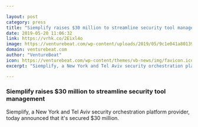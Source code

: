 ```yaml
---

layout: post
category: press
title: "Siemplify raises $30 million to streamline security tool management"
date: 2019-05-20 11:06:32
link: https://vrhk.co/2Eixl4o
image: https://venturebeat.com/wp-content/uploads/2019/05/9c1e041a801397f2f2d98f4680f03ede.jpg?w=1200&strip=all
domain: venturebeat.com
author: "VentureBeat"
icon: https://venturebeat.com/wp-content/themes/vb-news/img/favicon.ico
excerpt: "Siemplify, a New York and Tel Aviv security orchestration platform provider, today announced that it's secured $30 million."

---
```


### Siemplify raises $30 million to streamline security tool management

Siemplify, a New York and Tel Aviv security orchestration platform provider, today announced that it's secured $30 million.